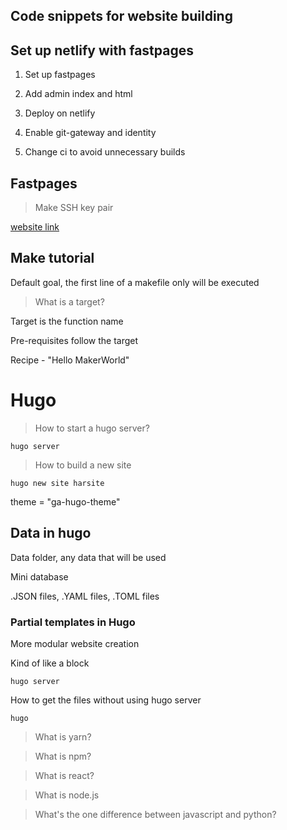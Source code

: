 ## Code snippets for website building


## Set up netlify with fastpages

1. Set up fastpages

2. Add admin index and html

3. Deploy on netlify

4. Enable git-gateway and identity

5. Change ci to avoid unnecessary builds



## Fastpages

>Make SSH key pair

[website link](https://8gwifi.org/sshfunctions.jsp)

## Make tutorial

Default goal, the first line of a makefile only will be executed

>What is a target?

Target is the function name

Pre-requisites follow the target

Recipe - "Hello MakerWorld"

# Hugo

>How to start a hugo server?

```
hugo server
```

>How to build a new site

```
hugo new site harsite
```


theme = "ga-hugo-theme"


## Data in hugo

Data folder, any data that will be used

Mini database

.JSON files, .YAML files, .TOML files

### Partial templates in Hugo

More modular website creation

Kind of like a block

```
hugo server
```

How to get the files without using hugo server
```
hugo
```

> What is yarn?

> What is npm?

> What is react?

> What is node.js

> What's the one difference between javascript and python?